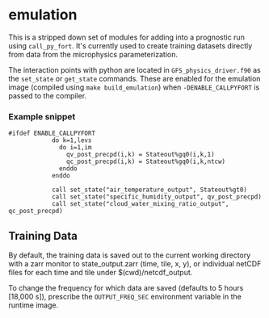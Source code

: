 emulation
=========

This is a stripped down set of modules for adding into a prognostic run using `call_py_fort`.  It's currently used to create training datasets directly from data from the microphysics parameterization.

The interaction points with python are located in `GFS_physics_driver.f90` as the `set_state` or `get_state` commands.  These are enabled for the emulation image (compiled using `make build_emulation`) when `-DENABLE_CALLPYFORT` is passed to the compiler.

### Example snippet

```
#ifdef ENABLE_CALLPYFORT
            do k=1,levs
              do i=1,im
                qv_post_precpd(i,k) = Stateout%gq0(i,k,1)
                qc_post_precpd(i,k) = Stateout%gq0(i,k,ntcw)
              enddo
            enddo

            call set_state("air_temperature_output", Stateout%gt0)
            call set_state("specific_humidity_output", qv_post_precpd)
            call set_state("cloud_water_mixing_ratio_output", qc_post_precpd)
```

## Training Data
By default, the training data is saved out to the current working directory with a zarr monitor to state_output.zarr (time, tile, x, y), or individual netCDF files for each time and tile under $(cwd)/netcdf_output.

To change the frequency for which data are saved (defaults to 5 hours [18,000 s]), prescribe the `OUTPUT_FREQ_SEC` environment variable in the runtime image.
